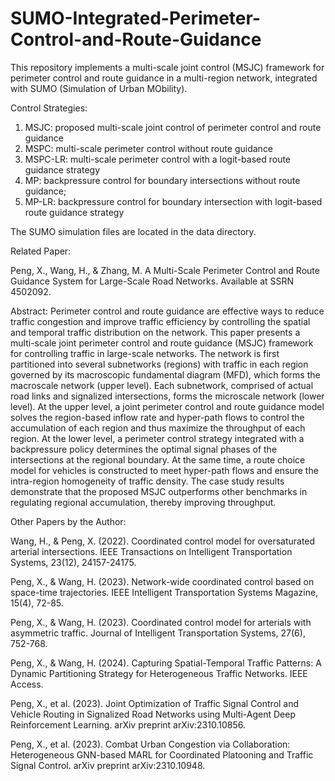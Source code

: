 # SUMO-Integrated-Perimeter-Control-and-Route-Guidance
This repository implements a multi-scale joint control (MSJC) framework for perimeter control and route guidance in a multi-region network, integrated with SUMO (Simulation of Urban MObility).

Control Strategies:
1. MSJC: proposed multi-scale joint control of perimeter control and route guidance
2. MSPC: multi-scale perimeter control without route guidance
3. MSPC-LR: multi-scale perimeter control with a logit-based route guidance strategy
4. MP: backpressure control for boundary intersections without route guidance;
5. MP-LR: backpressure control for boundary intersection with logit-based route guidance strategy

The SUMO simulation files are located in the data directory.

Related Paper: 

Peng, X., Wang, H., & Zhang, M. A Multi-Scale Perimeter Control and Route Guidance System for Large-Scale Road Networks. Available at SSRN 4502092.

Abstract: 
Perimeter control and route guidance are effective ways to reduce traffic congestion and improve traffic efficiency by controlling the spatial and temporal traffic distribution on the network. This paper presents a multi-scale joint perimeter control and route guidance (MSJC) framework for controlling traffic in large-scale networks. The network is first partitioned into several subnetworks (regions) with traffic in each region governed by its macroscopic fundamental diagram (MFD), which forms the macroscale network (upper level). Each subnetwork, comprised of actual road links and signalized intersections, forms the microscale network (lower level). At the upper level, a joint perimeter control and route guidance model solves the region-based inflow rate and hyper-path flows to control the accumulation of each region and thus maximize the throughput of each region. At the lower level, a perimeter control strategy integrated with a backpressure policy determines the optimal signal phases of the intersections at the regional boundary. At the same time, a route choice model for vehicles is constructed to meet hyper-path flows and ensure the intra-region homogeneity of traffic density. The case study results demonstrate that the proposed MSJC outperforms other benchmarks in regulating regional accumulation, thereby improving throughput.

Other Papers by the Author:

Wang, H., & Peng, X. (2022). Coordinated control model for oversaturated arterial intersections. IEEE Transactions on Intelligent Transportation Systems, 23(12), 24157-24175.

Peng, X., & Wang, H. (2023). Network-wide coordinated control based on space-time trajectories. IEEE Intelligent Transportation Systems Magazine, 15(4), 72-85.

Peng, X., & Wang, H. (2023). Coordinated control model for arterials with asymmetric traffic. Journal of Intelligent Transportation Systems, 27(6), 752-768.

Peng, X., & Wang, H. (2024). Capturing Spatial-Temporal Traffic Patterns: A Dynamic Partitioning Strategy for Heterogeneous Traffic Networks. IEEE Access.

Peng, X., et al. (2023). Joint Optimization of Traffic Signal Control and Vehicle Routing in Signalized Road Networks using Multi-Agent Deep Reinforcement Learning. arXiv preprint arXiv:2310.10856.

Peng, X., et al. (2023). Combat Urban Congestion via Collaboration: Heterogeneous GNN-based MARL for Coordinated Platooning and Traffic Signal Control. arXiv preprint arXiv:2310.10948.
